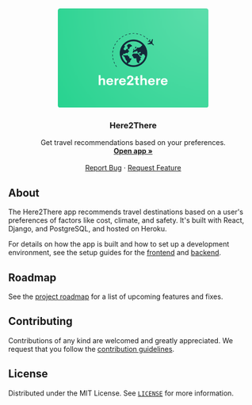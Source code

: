 <br />
<p align="center">
  <a href="https://github.com/chingu-voyages/here2there">
    <img src="./logo.png" alt="Logo" height="200">
  </a>

  <h3 align="center">Here2There</h3>

  <p align="center">
    Get travel recommendations based on your preferences.
    <br />
    <a href="https://here2there.herokuapp.com/"><strong>Open app »</strong></a>
    <br />
    <br />
    <a href="https://github.com/chingu-voyages/here2there/issues/new?assignees=&labels=bug&template=bug-report-template.md&title=">Report Bug</a>
    ·
    <a href="https://github.com/chingu-voyages/here2there/issues/new?assignees=&labels=user_story&template=user-story-template.md&title=">Request Feature</a>
  </p>
</p>

## About

The Here2There app recommends travel destinations based on a user's preferences of factors like cost, climate, and safety. It's built with React, Django, and PostgreSQL, and hosted on Heroku.

For details on how the app is built and how to set up a development environment, see the setup guides for the [frontend](./client/README.md) and [backend](./server/README.md).

## Roadmap

See the [project roadmap](https://github.com/chingu-voyages/here2there/projects/1) for a list of upcoming features and fixes.

## Contributing

Contributions of any kind are welcomed and greatly appreciated. We request that you follow the [contribution guidelines](./CONTRIBUTING.md).

## License

Distributed under the MIT License. See [`LICENSE`](./LICENSE) for more information.
